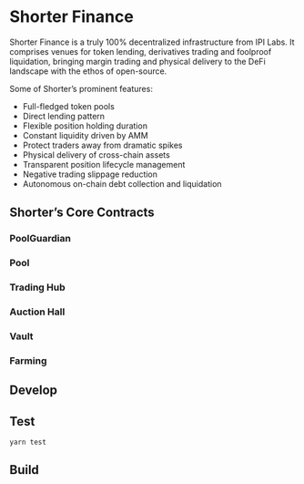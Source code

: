 # Shorter Finance

Shorter Finance is a truly 100% decentralized infrastructure from IPI Labs. It comprises venues for token lending, derivatives trading and foolproof liquidation, bringing margin trading and physical delivery to the DeFi landscape with the ethos of open-source.

Some of Shorter’s prominent features:

- Full-fledged token pools
- Direct lending pattern
- Flexible position holding duration
- Constant liquidity driven by AMM
- Protect traders away from dramatic spikes
- Physical delivery of cross-chain assets
- Transparent position lifecycle management
- Negative trading slippage reduction
- Autonomous on-chain debt collection and liquidation

## Shorter’s Core Contracts

### PoolGuardian

### Pool

### Trading Hub

### Auction Hall

### Vault

### Farming

## Develop

## Test

```
yarn test
```

## Build